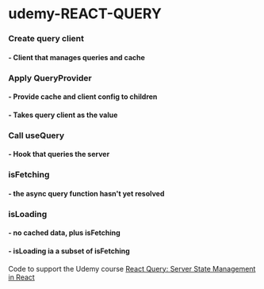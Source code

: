 # udemy-REACT-QUERY

### Create query client
#### -  Client that manages queries and cache

### Apply QueryProvider
#### -  Provide cache and client config to children
#### -  Takes query client as the value

### Call useQuery
#### -  Hook that queries the server

### isFetching
#### -  the async query function hasn't yet resolved

### isLoading
#### -  no cached data, plus isFetching
#### -  isLoading ia a subset of isFetching

Code to support the Udemy course [React Query: Server State Management in React](https://www.udemy.com/course/learn-react-query/?couponCode=REACT-QUERY-GITHUB)

